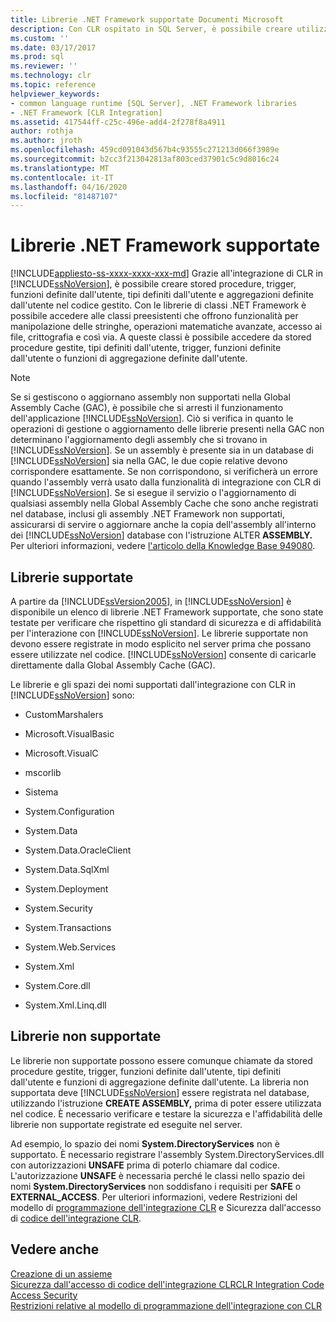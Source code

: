 ```yaml
---
title: Librerie .NET Framework supportate Documenti Microsoft
description: Con CLR ospitato in SQL Server, è possibile creare utilizzando le librerie di classi .NET Framework supportate e le librerie non supportate registrate con un database.
ms.custom: ''
ms.date: 03/17/2017
ms.prod: sql
ms.reviewer: ''
ms.technology: clr
ms.topic: reference
helpviewer_keywords:
- common language runtime [SQL Server], .NET Framework libraries
- .NET Framework [CLR Integration]
ms.assetid: 417544ff-c25c-496e-add4-2f278f8a4911
author: rothja
ms.author: jroth
ms.openlocfilehash: 459cd091043d567b4c93555c271213d066f3989e
ms.sourcegitcommit: b2cc3f213042813af803ced37901c5c9d8016c24
ms.translationtype: MT
ms.contentlocale: it-IT
ms.lasthandoff: 04/16/2020
ms.locfileid: "81487107"
---
```

# <a name="supported-net-framework-libraries"></a>Librerie .NET Framework supportate
[!INCLUDE[appliesto-ss-xxxx-xxxx-xxx-md](../../../includes/appliesto-ss-xxxx-xxxx-xxx-md.md)]
  Grazie all'integrazione di CLR in [!INCLUDE[ssNoVersion](../../../includes/ssnoversion-md.md)], è possibile creare stored procedure, trigger, funzioni definite dall'utente, tipi definiti dall'utente e aggregazioni definite dall'utente nel codice gestito. Con le librerie di classi .NET Framework è possibile accedere alle classi preesistenti che offrono funzionalità per manipolazione delle stringhe, operazioni matematiche avanzate, accesso ai file, crittografia e così via. A queste classi è possibile accedere da stored procedure gestite, tipi definiti dall'utente, trigger, funzioni definite dall'utente o funzioni di aggregazione definite dall'utente.  
  
> [!NOTE]  
>  Se si gestiscono o aggiornano assembly non supportati nella Global Assembly Cache (GAC), è possibile che si arresti il funzionamento dell'applicazione [!INCLUDE[ssNoVersion](../../../includes/ssnoversion-md.md)]. Ciò si verifica in quanto le operazioni di gestione o aggiornamento delle librerie presenti nella GAC non determinano l'aggiornamento degli assembly che si trovano in [!INCLUDE[ssNoVersion](../../../includes/ssnoversion-md.md)]. Se un assembly è presente sia in un database di [!INCLUDE[ssNoVersion](../../../includes/ssnoversion-md.md)] sia nella GAC, le due copie relative devono corrispondere esattamente. Se non corrispondono, si verificherà un errore quando l'assembly verrà usato dalla funzionalità di integrazione con CLR di [!INCLUDE[ssNoVersion](../../../includes/ssnoversion-md.md)]. Se si esegue il servizio o l'aggiornamento di qualsiasi assembly nella Global Assembly Cache che sono anche registrati nel database, inclusi gli assembly .NET Framework non supportati, assicurarsi di servire o aggiornare anche la copia dell'assembly all'interno dei [!INCLUDE[ssNoVersion](../../../includes/ssnoversion-md.md)] database con l'istruzione ALTER **ASSEMBLY.** Per ulteriori informazioni, vedere [l'articolo della Knowledge Base 949080](https://support.microsoft.com/kb/949080).  
  
## <a name="supported-libraries"></a>Librerie supportate  
 A partire da [!INCLUDE[ssVersion2005](../../../includes/ssversion2005-md.md)], in [!INCLUDE[ssNoVersion](../../../includes/ssnoversion-md.md)] è disponibile un elenco di librerie .NET Framework supportate, che sono state testate per verificare che rispettino gli standard di sicurezza e di affidabilità per l'interazione con [!INCLUDE[ssNoVersion](../../../includes/ssnoversion-md.md)]. Le librerie supportate non devono essere registrate in modo esplicito nel server prima che possano essere utilizzate nel codice. [!INCLUDE[ssNoVersion](../../../includes/ssnoversion-md.md)] consente di caricarle direttamente dalla Global Assembly Cache (GAC).  
  
 Le librerie e gli spazi dei nomi supportati dall'integrazione con CLR in [!INCLUDE[ssNoVersion](../../../includes/ssnoversion-md.md)] sono:  
  
-   CustomMarshalers  
  
-   Microsoft.VisualBasic  
  
-   Microsoft.VisualC  
  
-   mscorlib  
  
-   Sistema  
  
-   System.Configuration  
  
-   System.Data  
  
-   System.Data.OracleClient  
  
-   System.Data.SqlXml  
  
-   System.Deployment  
  
-   System.Security  
  
-   System.Transactions  
  
-   System.Web.Services  
  
-   System.Xml  
  
-   System.Core.dll  
  
-   System.Xml.Linq.dll  
  
## <a name="unsupported-libraries"></a>Librerie non supportate  
 Le librerie non supportate possono essere comunque chiamate da stored procedure gestite, trigger, funzioni definite dall'utente, tipi definiti dall'utente e funzioni di aggregazione definite dall'utente. La libreria non supportata deve [!INCLUDE[ssNoVersion](../../../includes/ssnoversion-md.md)] essere registrata nel database, utilizzando l'istruzione **CREATE ASSEMBLY,** prima di poter essere utilizzata nel codice. È necessario verificare e testare la sicurezza e l'affidabilità delle librerie non supportate registrate ed eseguite nel server.  
  
 Ad esempio, lo spazio dei nomi **System.DirectoryServices** non è supportato. È necessario registrare l'assembly System.DirectoryServices.dll con autorizzazioni **UNSAFE** prima di poterlo chiamare dal codice. L'autorizzazione **UNSAFE** è necessaria perché le classi nello spazio dei nomi **System.DirectoryServices** non soddisfano i requisiti per **SAFE** o **EXTERNAL_ACCESS**. Per ulteriori informazioni, vedere Restrizioni del modello di [programmazione dell'integrazione CLR](../../../relational-databases/clr-integration/database-objects/clr-integration-programming-model-restrictions.md) e Sicurezza dall'accesso di [codice dell'integrazione CLR](../../../relational-databases/clr-integration/security/clr-integration-code-access-security.md).  
  
## <a name="see-also"></a>Vedere anche  
 [Creazione di un assieme](../../../relational-databases/clr-integration/assemblies/creating-an-assembly.md)   
 [Sicurezza dall'accesso di codice dell'integrazione CLRCLR Integration Code Access Security](../../../relational-databases/clr-integration/security/clr-integration-code-access-security.md)   
 [Restrizioni relative al modello di programmazione dell'integrazione con CLR](../../../relational-databases/clr-integration/database-objects/clr-integration-programming-model-restrictions.md)  
  
  
